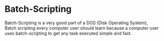 # Batch-Scripting
Batch-Scripting is a very good part of a DOS (Disk Operating System), Batch scripting every computer user should learn because a computer  user uses batch-scripting to get any task executed simple and fast.

